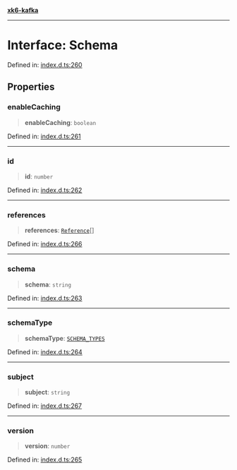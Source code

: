 [**xk6-kafka**](../README.md)

---

# Interface: Schema

Defined in: [index.d.ts:260](https://github.com/mostafa/xk6-kafka/blob/main/api-docs/index.d.ts#L260)

## Properties

### enableCaching

> **enableCaching**: `boolean`

Defined in: [index.d.ts:261](https://github.com/mostafa/xk6-kafka/blob/main/api-docs/index.d.ts#L261)

---

### id

> **id**: `number`

Defined in: [index.d.ts:262](https://github.com/mostafa/xk6-kafka/blob/main/api-docs/index.d.ts#L262)

---

### references

> **references**: [`Reference`](Reference.md)[]

Defined in: [index.d.ts:266](https://github.com/mostafa/xk6-kafka/blob/main/api-docs/index.d.ts#L266)

---

### schema

> **schema**: `string`

Defined in: [index.d.ts:263](https://github.com/mostafa/xk6-kafka/blob/main/api-docs/index.d.ts#L263)

---

### schemaType

> **schemaType**: [`SCHEMA_TYPES`](../enumerations/SCHEMA_TYPES.md)

Defined in: [index.d.ts:264](https://github.com/mostafa/xk6-kafka/blob/main/api-docs/index.d.ts#L264)

---

### subject

> **subject**: `string`

Defined in: [index.d.ts:267](https://github.com/mostafa/xk6-kafka/blob/main/api-docs/index.d.ts#L267)

---

### version

> **version**: `number`

Defined in: [index.d.ts:265](https://github.com/mostafa/xk6-kafka/blob/main/api-docs/index.d.ts#L265)
